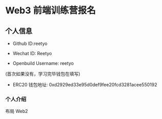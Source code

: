 # Web3 前端训练营报名

## 个人信息

* Github ID:reetyo

* Wechat ID: Reetyo

* Openbuild Username: reetyo

(首次如果没有，学习完毕钱包在填写)

* ERC20 钱包地址: 0xd2929ed33e95d0def9fee20fcd3281acee550192

### 个人介绍

布局 Web2
